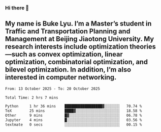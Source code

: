 ### Hi there 👋
## My name is Buke Lyu. I’m a Master’s student in Traffic and Transportation Planning and Management at Beijing Jiaotong University. My research interests include optimization theories—such as convex optimization, linear optimization, combinatorial optimization, and bilevel optimization. In addition, I’m also interested in computer networking.
<!--START_SECTION:waka-->

```txt
From: 13 October 2025 - To: 20 October 2025

Total Time: 2 hrs 7 mins

Python     1 hr 36 mins    █████████████████▓░░░░░░░   70.74 %
TeX        25 mins         ████▓░░░░░░░░░░░░░░░░░░░░   18.58 %
Other      9 mins          █▓░░░░░░░░░░░░░░░░░░░░░░░   06.78 %
Jupyter    4 mins          █░░░░░░░░░░░░░░░░░░░░░░░░   03.56 %
textmate   0 secs          ░░░░░░░░░░░░░░░░░░░░░░░░░   00.15 %
```

<!--END_SECTION:waka-->
<!--
**Bookervsky/Bookervsky** is a ✨ _special_ ✨ repository because its `README.md` (this file) appears on your GitHub profile.

Here are some ideas to get you started:

- 🔭 I’m currently working on ...
- 🌱 I’m currently learning ...
- 👯 I’m looking to collaborate on ...
- 🤔 I’m looking for help with ...
- 💬 Ask me about ...
- 📫 How to reach me: ...
- 😄 Pronouns: ...
- ⚡ Fun fact: ...
-->
